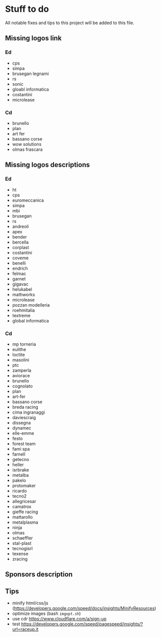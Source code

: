 # Stuff to do
All notable fixes and tips to this project will be added to this file.

## Missing logos link
### Ed
- cps
- simpa
- brusegan legnami
- rs
- sonic
- gloabl informatica
- costantini
- microlease

### Cd
- brunello
- plan
- art fer
- bassano corse
- wow solutions
- olmas frascara

## Missing logos descriptions
### Ed
- ht
- cps
- euromeccanica
- simpa
- mbi
- brusegan
- rs
- andreoli
- apex
- bender
- bercella
- corplast
- costantini
- coveme
- benelli
- endrich
- felmac
- garnet
- gigavac
- helukabel
- mathworks
- microlease
- pozzan modelleria
- roehmitalia
- textreme
- global informatica


### Cd
- mp torneria
- eulithe
- loctite
- masolini
- ptc
- zamperla
- aviorace
- brunello
- cognolato
- plan
- art-fer
- bassano corse
- breda racing
- cima ingranaggi
- daviescraig
- dissegna
- dynamec
- elle-emme
- festo
- forest team
- fami spa
- farnell
- getecno
- heller
- isrbrake
- metalba
- pakelo
- protomaker
- ricardo
- tecno2
- allegricesar
- camatrox
- gieffe racing
- mattarollo
- metalplasma
- ninja
- olmas
- schaeffler
- stal-plast
- tecnogisrl
- texense
- zracing

## Sponsors description

## Tips
- minify html/css/js (https://developers.google.com/speed/docs/insights/MinifyResources)
- optimize images (bash `imgopt.sh`)
- use cdr https://www.cloudflare.com/a/sign-up
- test https://developers.google.com/speed/pagespeed/insights/?url=raceup.it
